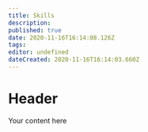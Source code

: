 ```yaml
---
title: Skills
description: 
published: true
date: 2020-11-16T16:14:08.126Z
tags: 
editor: undefined
dateCreated: 2020-11-16T16:14:03.660Z
---
```


# Header
Your content here